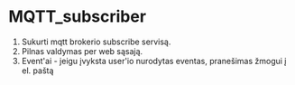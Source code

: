 # MQTT_subscriber

1. Sukurti mqtt brokerio subscribe servisą.
2. Pilnas valdymas per web sąsają.
3. Event'ai - jeigu įvyksta user'io nurodytas eventas, pranešimas žmogui į el. paštą
